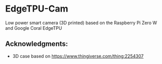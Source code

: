 # EdgeTPU-Cam
Low power smart camera (3D printed) based on the Raspberry Pi Zero W and Google Coral EdgeTPU


## Acknowledgments:
* 3D case based on https://www.thingiverse.com/thing:2254307
